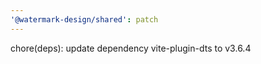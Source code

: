 ```yaml
---
'@watermark-design/shared': patch
---
```


chore(deps): update dependency vite-plugin-dts to v3.6.4
